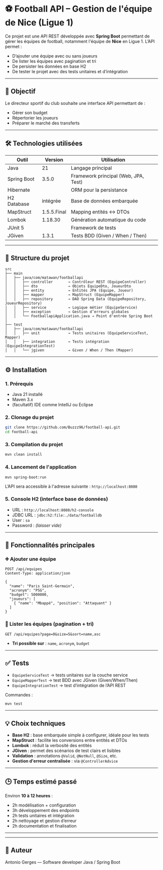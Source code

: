 # ⚽ Football API – Gestion de l'équipe de Nice (Ligue 1)

Ce projet est une API REST développée avec **Spring Boot** permettant de gérer les équipes de football, notamment l'équipe de **Nice** en Ligue 1. L’API permet :

- D’ajouter une équipe avec ou sans joueurs
- De lister les équipes avec pagination et tri
- De persister les données en base H2
- De tester le projet avec des tests unitaires et d’intégration

---

## 🚀 Objectif

Le directeur sportif du club souhaite une interface API permettant de :
- Gérer son budget
- Répertorier les joueurs
- Préparer le marché des transferts

---

## 🛠️ Technologies utilisées

| Outil             | Version        | Utilisation                           |
|------------------|----------------|----------------------------------------|
| Java             | 21             | Langage principal                      |
| Spring Boot      | 3.5.0          | Framework principal (Web, JPA, Test)   |
| Hibernate        |                | ORM pour la persistance                |
| H2 Database      | intégrée       | Base de données embarquée              |
| MapStruct        | 1.5.5.Final    | Mapping entités ↔ DTOs                 |
| Lombok           | 1.18.30        | Génération automatique du code         |
| JUnit 5          |                | Framework de tests                     |
| JGiven           | 1.3.1          | Tests BDD (Given / When / Then)        |

---

## 📂 Structure du projet

```
src
├── main
│   ├── java/com/matawan/footballapi
│   │   ├── controller       → Contrôleur REST (EquipeController)
│   │   ├── dto              → Objets EquipeDto, JoueurDto
│   │   ├── entity           → Entités JPA (Equipe, Joueur)
│   │   ├── mapper           → MapStruct (EquipeMapper)
│   │   ├── repository       → DAO Spring Data (EquipeRepository, JoueurRepository)
│   │   ├── service          → Logique métier (EquipeService)
│   │   ├── exception        → Gestion d’erreurs globales
│   │   └── FootballapiApplication.java → Point d'entrée Spring Boot
│
├── test
│   ├── java/com/matawan/footballapi
│   │   ├── unit             → Tests unitaires (EquipeServiceTest, Mapper)
│   │   ├── integration      → Tests intégration (EquipeIntegrationTest)
│   │   └── jgiven           → Given / When / Then (Mapper)
```

---

## ⚙️ Installation

### 1. Prérequis
- Java 21 installé
- Maven 3.x
- (facultatif) IDE comme IntelliJ ou Eclipse

### 2. Clonage du projet
```bash
git clone https://github.com/Buzzz96/football-api.git
cd football-api
```

### 3. Compilation du projet
```bash
mvn clean install
```

### 4. Lancement de l'application
```bash
mvn spring-boot:run
```

L’API sera accessible à l'adresse suivante : `http://localhost:8080`

### 5. Console H2 (interface base de données)
- URL : `http://localhost:8080/h2-console`
- JDBC URL : `jdbc:h2:file:./data/footballdb`
- User : `sa`
- Password : *(laisser vide)*

---

## 📌 Fonctionnalités principales

### ➕ Ajouter une équipe
```http
POST /api/equipes
Content-Type: application/json

{
  "name": "Paris Saint-Germain",
  "acronym": "PSG",
  "budget": 5000000,
  "joueurs": [
    { "name": "Mbappé", "position": "Attaquant" }
  ]
}
```

### 📄 Lister les équipes (pagination + tri)
```http
GET /api/equipes?page=0&size=5&sort=name,asc
```
- **Tri possible sur** : `name`, `acronym`, `budget`

---

## ✅ Tests

- `EquipeServiceTest` → tests unitaires sur la couche service
- `EquipeMapperTest` → test BDD avec JGiven (Given/When/Then)
- `EquipeIntegrationTest` → test d’intégration de l’API REST

Commandes :
```bash
mvn test
```

---

## 💡 Choix techniques

- **Base H2** : base embarquée simple à configurer, idéale pour les tests
- **MapStruct** : facilite les conversions entre entités et DTOs
- **Lombok** : réduit la verbosité des entités
- **JGiven** : permet des scénarios de test clairs et lisibles
- **Validation** : annotations `@Valid`, `@NotNull`, `@Size`, etc.
- **Gestion d'erreur centralisée** : via `@ControllerAdvice`

---

## 🕒 Temps estimé passé

Environ **10 à 12 heures** :
- 2h modélisation + configuration
- 3h développement des endpoints
- 2h tests unitaires et intégration
- 2h nettoyage et gestion d’erreur
- 2h documentation et finalisation

---



---

## 👤 Auteur

Antonio Gerges — Software developer Java / Spring Boot

